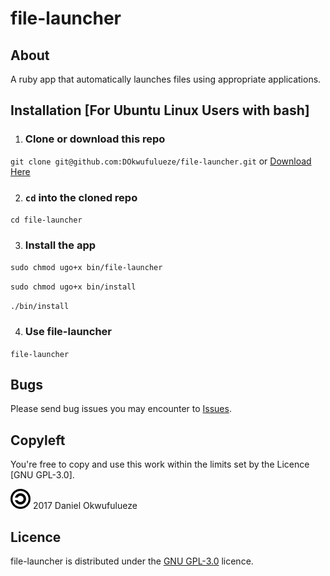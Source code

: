 # file-launcher

## About
A ruby app that automatically launches files using appropriate applications.

## Installation [For Ubuntu Linux Users with bash]
1. ### Clone or download this repo

  `git clone git@github.com:DOkwufulueze/file-launcher.git` or [Download Here](https://github.com/DOkwufulueze/file-launcher/archive/master.zip)
  
2. ### `cd` into the cloned repo

  `cd file-launcher`
  
3. ### Install the app

  `sudo chmod ugo+x bin/file-launcher`
  
  `sudo chmod ugo+x bin/install`
  
  `./bin/install`

4. ### Use file-launcher
  `file-launcher`

## Bugs
Please send bug issues you may encounter to [Issues](https://github.com/DOkwufulueze/file-launcher/issues).

## Copyleft
You're free to copy and use this work within the limits set by the Licence [GNU GPL-3.0].

![Copyleft](/images/copyleft.png) 2017 Daniel Okwufulueze

## Licence
file-launcher is distributed under the [GNU GPL-3.0](https://github.com/DOkwufulueze/file-launcher/blob/master/LICENCE.md) licence.
